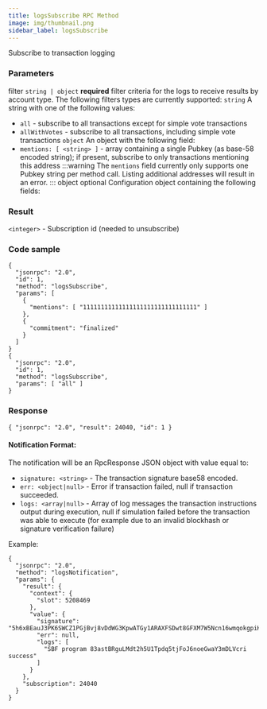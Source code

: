 ```yaml
---
title: logsSubscribe RPC Method
image: img/thumbnail.png
sidebar_label: logsSubscribe
---
```

Subscribe to transaction logging

### Parameters
filter `string | object` **required**
filter criteria for the logs to receive results by account type. The following filters types are currently supported:
`string`
A string with one of the following values:
  - `all` - subscribe to all transactions except for simple vote transactions
  - `allWithVotes` - subscribe to all transactions, including simple vote transactions
`object`
An object with the following field:
- `mentions: [ <string> ]` - array containing a single Pubkey (as base-58 encoded string); if present, subscribe to only transactions mentioning this address
:::warning
The `mentions` field currently only supports one Pubkey string per method call. Listing additional addresses will result in an error.
:::
object optional
Configuration object containing the following fields:

### Result

`<integer>` - Subscription id (needed to unsubscribe)

### Code sample

```
{
  "jsonrpc": "2.0",
  "id": 1,
  "method": "logsSubscribe",
  "params": [
    {
      "mentions": [ "11111111111111111111111111111111" ]
    },
    {
      "commitment": "finalized"
    }
  ]
}
{
  "jsonrpc": "2.0",
  "id": 1,
  "method": "logsSubscribe",
  "params": [ "all" ]
}
```


### Response

```
{ "jsonrpc": "2.0", "result": 24040, "id": 1 }
```


#### Notification Format:

The notification will be an RpcResponse JSON object with value equal to:

*   `signature: <string>` - The transaction signature base58 encoded.
*   `err: <object|null>` - Error if transaction failed, null if transaction succeeded.
*   `logs: <array|null>` - Array of log messages the transaction instructions output during execution, null if simulation failed before the transaction was able to execute (for example due to an invalid blockhash or signature verification failure)

Example:

```
{
  "jsonrpc": "2.0",
  "method": "logsNotification",
  "params": {
    "result": {
      "context": {
        "slot": 5208469
      },
      "value": {
        "signature": "5h6xBEauJ3PK6SWCZ1PGjBvj8vDdWG3KpwATGy1ARAXFSDwt8GFXM7W5Ncn16wmqokgpiKRLuS83KUxyZyv2sUYv",
        "err": null,
        "logs": [
          "SBF program 83astBRguLMdt2h5U1Tpdq5tjFoJ6noeGwaY3mDLVcri success"
        ]
      }
    },
    "subscription": 24040
  }
}
```
